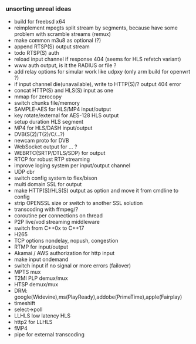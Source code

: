 ### unsorting unreal ideas

- build for freebsd x64
- reimplement mpegts split stream by segments, because have some problem with scramble streams (remux)
- make common m3u8 as optional (?)
- append RTSP(S) output stream
- todo RTSP(S) auth
- reload input channel if response 404 (seems for HLS refetch variant)
- www auth output, is it the RADIUS or file ?
- add relay options for simular work like udpxy (only arm build for openwrt ?)
- if input channel die(unavailable), write to HTTP(S)/? output 404 error
- concat HTTP(S) and HLS(S) input as one
- mmap for zerocopy
- switch chunks file/memory
- SAMPLE-AES for HLS/MP4 input/output
- key rotate/external for AES-128 HLS output
- setup duration HLS segment
- MP4 for HLS/DASH input/output
- DVB(S(2)/T(2)/C/...?)
- newcam proto for DVB
- WebSocket output for ... ?
- WEBRTC(SRTP/DTLS/SDP) for output
- RTCP for robust RTP streaming
- improve loging system per input/output channel
- UDP cbr
- switch config system to flex/bison
- multi domain SSL for output
- make HTTP(S)/HLS(S) output as option and move it from cmdline to config
- strip OPENSSL size or switch to another SSL solution
- transcoding with ffmpeg/?
- coroutine per connections on thread
- P2P live/vod streaming middleware
- switch from C++0x to C++17
- H265
- TCP options nondelay, nopush, congestion
- RTMP for input/output
- Akamai / AWS authorization for http input
- make input ondemand
- switch input if no signal or more errors (failover)
- MPTS mux
- T2MI PLP demux/mux
- HTSP demux/mux
- DRM: google(Widevine),ms(PlayReady),addobe(PrimeTime),apple(Fairplay)
- timeshift
- select->poll
- LLHLS low latency HLS
- http2 for LLHLS
- fMP4
- pipe for external transcoding
